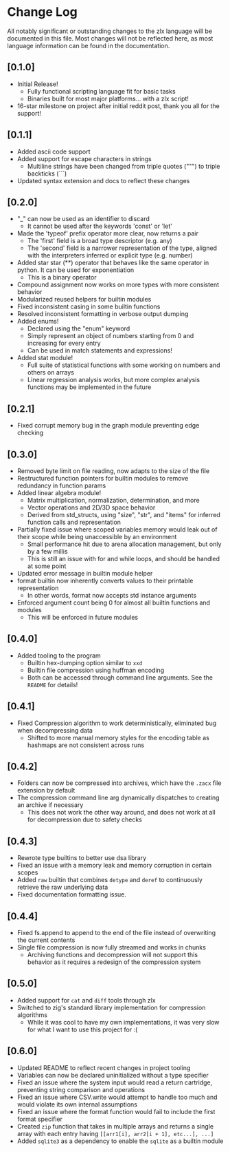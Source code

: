 # Change Log

All notably significant or outstanding changes to the zlx language will be documented in this file. Most changes will not be reflected here, as most language information can be found in the documentation.

## [0.1.0]
- Initial Release!
    - Fully functional scripting language fit for basic tasks
    - Binaries built for most major platforms... with a zlx script!
- 16-star milestone on project after initial reddit post, thank you all for the support!

## [0.1.1]
- Added ascii code support
- Added support for escape characters in strings
    - Multiline strings have been changed from triple quotes (""") to triple backticks (```)
- Updated syntax extension and docs to reflect these changes

## [0.2.0]
- "_" can now be used as an identifier to discard
    - It cannot be used after the keywords 'const' or 'let'
- Made the 'typeof' prefix operator more clear, now returns a pair
    - The 'first' field is a broad type descriptor (e.g. any)
    - The 'second' field is a narrower representation of the type, aligned with the interpreters inferred or explicit type (e.g. number)
- Added star star (**) operator that behaves like the same operator in python. It can be used for exponentiation
    - This is a binary operator
- Compound assignment now works on more types with more consistent behavior
- Modularized reused helpers for builtin modules
- Fixed inconsistent casing in some builtin functions
- Resolved inconsistent formatting in verbose output dumping
- Added enums!
    - Declared using the "enum" keyword
    - Simply represent an object of numbers starting from 0 and increasing for every entry
    - Can be used in match statements and expressions!
- Added stat module!
    - Full suite of statistical functions with some working on numbers and others on arrays
    - Linear regression analysis works, but more complex analysis functions may be implemented in the future 

## [0.2.1]
- Fixed corrupt memory bug in the graph module preventing edge checking

## [0.3.0]
- Removed byte limit on file reading, now adapts to the size of the file
- Restructured function pointers for builtin modules to remove redundancy in function params
- Added linear algebra module!
    - Matrix multiplication, normalization, determination, and more
    - Vector operations and 2D/3D space behavior
    - Derived from std_structs, using "size", "str", and "items" for inferred function calls and representation
- Partially fixed issue where scoped variables memory would leak out of their scope while being unaccessible by an environment
    - Small performance hit due to arena allocation management, but only by a few millis
    - This is still an issue with for and while loops, and should be handled at some point
- Updated error message in builtin module helper
- format builtin now inherently converts values to their printable representation
    - In other words, format now accepts std instance arguments
- Enforced argument count being 0 for almost all builtin functions and modules
    - This will be enforced in future modules

## [0.4.0]
- Added tooling to the program
    - Builtin hex-dumping option similar to `xxd`
    - Builtin file compression using huffman encoding
    - Both can be accessed through command line arguments. See the `README` for details!

## [0.4.1]
- Fixed Compression algorithm to work deterministically, eliminated bug when decompressing data
    - Shifted to more manual memory styles for the encoding table as hashmaps are not consistent across runs

## [0.4.2]
- Folders can now be compressed into archives, which have the `.zacx` file extension by default
- The compression command line arg dynamically dispatches to creating an archive if necessary
    - This does not work the other way around, and does not work at all for decompression due to safety checks

## [0.4.3]
- Rewrote type builtins to better use dsa library
- Fixed an issue with a memory leak and memory corruption in certain scopes
- Added `raw` builtin that combines `detype` and `deref` to continuously retrieve the raw underlying data
- Fixed documentation formatting issue.

## [0.4.4]
- Fixed fs.append to append to the end of the file instead of overwriting the current contents
- Single file compression is now fully streamed and works in chunks
    - Archiving functions and decompression will not support this behavior as it requires a redesign of the compression system

## [0.5.0]
- Added support for `cat` and `diff` tools through zlx
- Switched to zig's standard library implementation for compression algorithms
    - While it was cool to have my own implementations, it was very slow for what I want to use this project for :(

## [0.6.0]
- Updated README to reflect recent changes in project tooling
- Variables can now be declared uninitialized without a type specifier
- Fixed an issue where the system input would read a return cartridge, preventing string comparison and operations
- Fixed an issue where CSV.write would attempt to handle too much and would violate its own internal assumptions
- Fixed an issue where the format function would fail to include the first format specifier
- Created `zip` function that takes in multiple arrays and returns a single array with each entry having `[[arr1[i], arr2[i + 1], etc...], ...]`
- Added `sqlite3` as a dependency to enable the `sqlite` as a builtin module